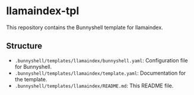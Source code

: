 # llamaindex-tpl
This repository contains the Bunnyshell template for llamaindex.

## Structure
- `.bunnyshell/templates/llamaindex/bunnyshell.yaml`: Configuration file for Bunnyshell.
- `.bunnyshell/templates/llamaindex/template.yaml`: Documentation for the template.
- `.bunnyshell/templates/llamaindex/README.md`: This README file.
